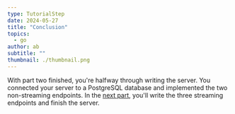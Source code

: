 ```yaml
---
type: TutorialStep
date: 2024-05-27
title: "Conclusion"
topics:
  - go
author: ab
subtitle: ""
thumbnail: ./thumbnail.png
---
```


With part two finished, you're halfway through writing the server. You connected your server to a PostgreSQL database and implemented the two non-streaming endpoints. In the [next part](URL), you'll write the three streaming endpoints and finish the server.
